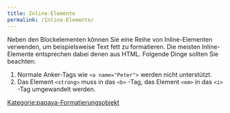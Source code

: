 ```yaml
---
title: Inline-Elemente
permalink: /Inline-Elemente/
---
```


Neben den Blockelementen können Sie eine Reihe von Inline-Elementen verwenden, um beispielsweise Text fett zu formatieren. Die meisten Inline-Elemente entsprechen dabei denen aus HTML. Folgende Dinge sollten Sie beachten:

1.  Normale Anker-Tags wie `<a name="Peter">` werden nicht unterstützt.
2.  Das Element `<strong>` muss in das `<b>` -Tag, das Element `<em>` in das `<i>` -Tag umgewandelt werden.

[Kategorie:papaya-Formatierungsobjekt](Kategorie:papaya-Formatierungsobjekt )